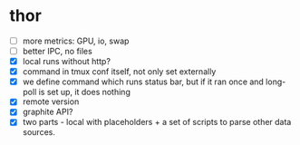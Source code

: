 # thor

- [ ] more metrics: GPU, io, swap
- [ ] better IPC, no files
- [x] local runs without http?
- [x] command in tmux conf itself, not only set externally
- [x] we define command which runs status bar, but if it ran once and long-poll is set up, it does nothing
- [x] remote version
- [x] graphite API?
- [x] two parts - local with placeholders + a set of scripts to parse other data sources.
